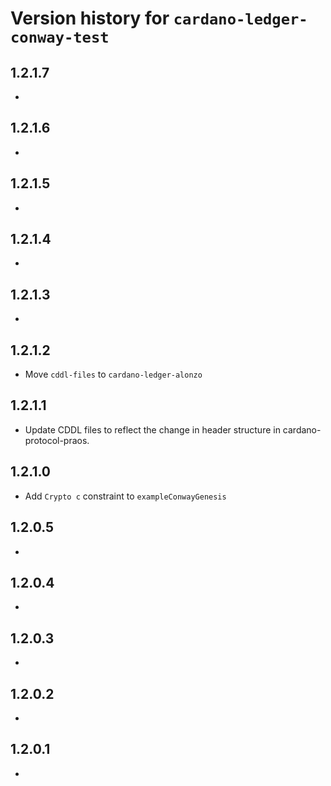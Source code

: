 # Version history for `cardano-ledger-conway-test`

## 1.2.1.7

*

## 1.2.1.6

*

## 1.2.1.5

*

## 1.2.1.4

*

## 1.2.1.3

*

## 1.2.1.2

* Move `cddl-files` to `cardano-ledger-alonzo`

## 1.2.1.1

* Update CDDL files to reflect the change in header structure in
  cardano-protocol-praos.

## 1.2.1.0

* Add `Crypto c` constraint to `exampleConwayGenesis`

## 1.2.0.5

*

## 1.2.0.4

*

## 1.2.0.3

*

## 1.2.0.2

*

## 1.2.0.1

*
